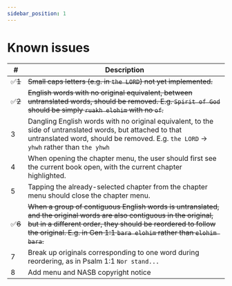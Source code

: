 ```yaml
---
sidebar_position: 1
---
```


# Known issues

| #   | Description |
| --- | ----------- |
| ✅~~1~~   | ~~Small caps letters (e.g. in `the LORD`) not yet implemented.~~
| ✅~~2~~   | ~~English words with no original equivalent, between untranslated words, should be removed. E.g. `Spirit of God` should be simply `ruakh elohim` with no `of`.~~
| 3   | Dangling English words with no original equivalent, to the side of untranslated words, but attached to that untranslated word, should be removed. E.g. `the LORD` -> `yhwh` rather than `the yhwh`
| 4   | When opening the chapter menu, the user should first see the current book open, with the current chapter highlighted.
| 5   | Tapping the already-selected chapter from the chapter menu should close the chapter menu.
| ✅~~6~~   | ~~When a group of contiguous English words is untranslated, and the original words are also contiguous in the original, but in a different order, they should be reordered to follow the original. E.g. in Gen 1:1 `bara elohim` rather than `elohim bara`.~~
| 7   | Break up originals corresponding to one word during reordering, as in Psalm 1:1 `Nor stand...`
| 8   | Add menu and NASB copyright notice